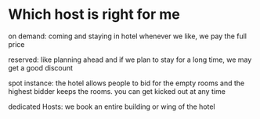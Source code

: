 # Which host is right for me
on demand: coming and staying in hotel whenever we like, we pay the full price

reserved: like planning ahead and if we plan to stay for a long time, we may get a good discount

spot instance: the hotel allows people to bid for the empty rooms and the highest bidder keeps the rooms. you can get kicked out at any time

dedicated Hosts: we book an entire building or wing of the hotel